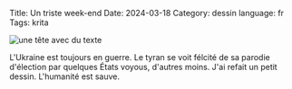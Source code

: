 Title: Un triste week-end
Date: 2024-03-18
Category: dessin
language: fr
Tags: krita

![une tête avec du texte](../images/sqm.jpg)

L'Ukraine est toujours en guerre. Le tyran se voit félcité de sa parodie 
d'élection par quelques États voyous, d'autres moins. J'ai refait un petit 
dessin. L'humanité est sauve.
